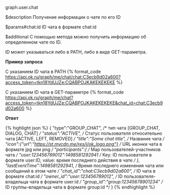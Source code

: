 graph.user.chat

$description
Получение информации о чате по его ID

$params#chat:id
ID чата в формате chat:id

$additional
С помощью метода можно получить информацию об определенном чате по ID.

ID может указываться либо в PATH, либо в виде GET-параметра.

**Пример запроса**

С указанием ID чата в PATH
{% format_code https://api.ok.ru/graph/me/chat/chat:C3ecb9d02a600?access_token=tkn18YdUJZe:CQABPOJKAKEKEKEKE %}

С указанием ID чата в GET-параметре
{% format_code https://api.ok.ru/graph/me/chat?access_token=tkn18YdUJZe:CQABPOJKAKEKEKEKE&chat_id=chat:C3ecb9d02a600 %}

**Ответ**

{% highlight json %}
{
   "type":"GROUP_CHAT",                                     /* тип чата [GROUP_CHAT, DIALOG, CHAT] */
   "status":"ACTIVE",                                       /* Статус пользователя относительно чата [ACTIVE, LEFT, REMOVED] */
   "title":"Some chat title",                               /* Название чата */
   "icon":{"url":"https://st.mycdn.me/res/i/ok_logo.png"}   /* URL иконки чата в формате jpg или png */
   "participants":{                                         /* Map пользователей-участников чата */
      "user:123456789012":1498581292941                     /* Key: ID пользователя в формате user:ID, value: время последнего действия в чате */
   },                                       
   "lastEventTime":1498581292941,                           /* Время последнего изменения чата или сообщений в этом чате */
   "chat_id":"chat:C3ecb9d02a600",                          /* ID чата в формате chat:id */
   "owner_id":"user:123456789012",                          /* ID пользователя-владельца чата в формате user:id */
   "group_id":"group:12345678901234"                        /* ID группы-владельца чата в формате group:id */
}
{% endhighlight %}